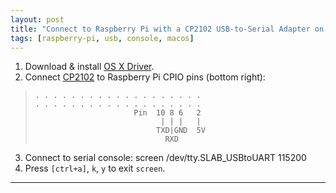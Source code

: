```yaml
---
layout: post
title: "Connect to Raspberry Pi with a CP2102 USB-to-Serial Adapter on OS X"
tags: [raspberry-pi, usb, console, macos]
---
```


1. Download & install [OS X Driver](https://www.silabs.com/Support%20Documents/Software/Mac_OSX_VCP_Driver.zip).
2. Connect [CP2102](https://www.amazon.de/gp/product/B00AFRXKFU) to Raspberry Pi CPIO pins (bottom right):
> ```
> . . . . . . . . . . . . . . . . . . .
> . . . . . . . . . . . . . . . . . . .
>                       Pin  10 8 6   2
>                             | | |   | 
>                            TXD|GND  5V
>                              RXD
> ```
3. Connect to serial console: screen /dev/tty.SLAB_USBtoUART 115200
4. Press `[ctrl+a]`, `k`, `y` to exit `screen`. 

---
